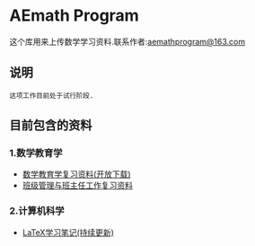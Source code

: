 # AEmath Program
这个库用来上传数学学习资料.联系作者:aemathprogram@163.com
## 说明
```
这项工作目前处于试行阶段.
```
## 目前包含的资料
### 1.数学教育学
* [数学教育学复习资料(开放下载)](https://maiimg.com/dec/d89790748525@pdf)
* [班级管理与班主任工作复习资料](https://maiimg.com/dec/a97502748991@pdf)

### 2.计算机科学
* [LaTeX学习笔记(持续更新)](https://maiimg.com/dec/a92470822568@pdf)
